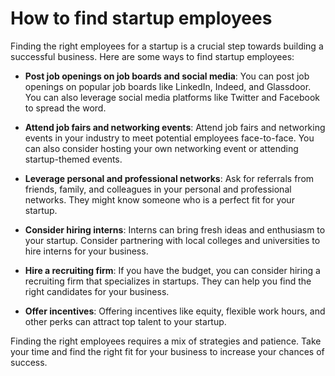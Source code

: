 # How to find startup employees

Finding the right employees for a startup is a crucial step towards building a successful business. Here are some ways to find startup employees:

* **Post job openings on job boards and social media**: You can post job openings on popular job boards like LinkedIn, Indeed, and Glassdoor. You can also leverage social media platforms like Twitter and Facebook to spread the word.

* **Attend job fairs and networking events**: Attend job fairs and networking events in your industry to meet potential employees face-to-face. You can also consider hosting your own networking event or attending startup-themed events.

* **Leverage personal and professional networks**: Ask for referrals from friends, family, and colleagues in your personal and professional networks. They might know someone who is a perfect fit for your startup.

* **Consider hiring interns**: Interns can bring fresh ideas and enthusiasm to your startup. Consider partnering with local colleges and universities to hire interns for your business.

* **Hire a recruiting firm**: If you have the budget, you can consider hiring a recruiting firm that specializes in startups. They can help you find the right candidates for your business.

* **Offer incentives**: Offering incentives like equity, flexible work hours, and other perks can attract top talent to your startup.

Finding the right employees requires a mix of strategies and patience. Take your time and find the right fit for your business to increase your chances of success.
